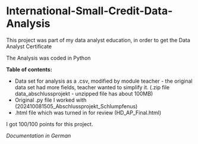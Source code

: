 # International-Small-Credit-Data-Analysis
This project was part of my data analyst education, in order to get the Data Analyst Certificate

The Analysis was coded in Python

**Table of contents:**

- Data set for analysis as a .csv, modified by module teacher - the original data set had more fields, teacher wanted to simplify it. (.zip file data_abschlussprojekt - unzipped file has about 100MB)
- Original .py file I worked with (202410081505_Abschlussprojekt_Schlumpfenus)
- .html file which was turned in for review (HD_AP_Final.html)

I got 100/100 points for this project.

*Documentation in German*
